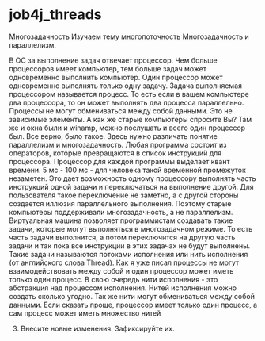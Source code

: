 # job4j_threads
Многозадачность
Изучаем тему многопоточность
Многозадачность и параллелизм.

В ОС за выполнение задач отвечает процессор. Чем больше процессоров имеет компьютер, тем больше задач может одновременно выполнить компьютер.
Один процессор может одновременно выполнять только одну задачу. Задача выполняемая процессором называется процесс. То есть если в вашем компьютере два процессора, то он может выполнять два процесса параллельно. Процессы не могут обмениваться между собой данными. Это не зависимые элементы.
А как же старые компьютеры спросите Вы? Там же и окна были и winamp, можно послушать и всего один процессор был.
Все верно, было такое. Здесь нужно различать понятие параллелизм и многозадачность. Любая программа состоит из операторов, которые превращаются в список инструкций для процессора. Процессор для каждой программы выделает квант времени. 5 мс - 100 мс - для человека такой временной промежуток незаметен. Это дает возможность одному процессору выполнять часть инструкций одной задачи и переключаться на выполнение другой. Для пользователя такое переключение не заметно, а с другой стороны создается иллюзия параллельного выполнения. Поэтому старые компьютеры поддерживали многозадачность, а не параллелизм.
Виртуальная машина позволяет программистам создавать такие задачи, которые могут выполняться в многозадачном режиме. То есть часть задачи выполнится, а потом переключится на другую часть задачи и так пока все инструкции в этих задачах не будут выполнены.
Такие задачи называются потоками исполнения или нить исполнения (от английского слова Thread). 
Как я уже писал процессы не могут взаимодействовать между собой и один процессор может иметь только один процесс. В свою очередь нити исполнения - это абстракция над процессом исполнения. Нитей исполнения можно создать сколько угодно. Так же нити могут обмениваться между собой данными.
Если сказать проще, процессор имеет только один процесс, а сам процесс может иметь множество нитей

3. Внесите новые изменения. Зафиксируйте их. 